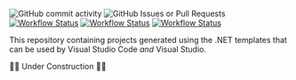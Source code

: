 ![GitHub commit activity](https://img.shields.io/github/last-commit/kevindheath/samples?color=%23ED753D&style=plastic&logo=github&label=Last%20Commit&)
![GitHub Issues or Pull Requests](https://img.shields.io/github/issues/kevindheath/samples?color=%23ED753D&style=plastic&logo=github&label=Issues)
\
[![Workflow Status](https://img.shields.io/github/actions/workflow/status/kevindheath/samples/merge.yml?style=plastic&label=%E2%99%BE%EF%B8%8F%20Pull%20Request%20Merge)](https://github.com/kevindheath/samples/actions/workflows/merge.yml)
[![Workflow Status](https://img.shields.io/github/actions/workflow/status/kevindheath/samples/runtests.yml?style=plastic&label=%F0%9F%9A%A5%20Run%20Tests)](https://github.com/kevindheath/samples/actions/workflows/runtests.yml)
[![Workflow Status](https://img.shields.io/github/actions/workflow/status/kevindheath/samples/publish.yml?style=plastic&label=%F0%9F%93%A6%20Publish%20Packages)](https://github.com/kevindheath/samples/actions/samples/publish.yml)

This repository containing projects generated using the .NET templates that can be used by Visual Studio Code _and_ Visual Studio.

:construction::construction: Under Construction :construction::construction: